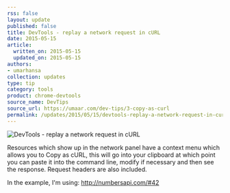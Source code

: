 ```yaml
---
rss: false
layout: update
published: false
title: DevTools - replay a network request in cURL
date: 2015-05-15
article:
  written_on: 2015-05-15
  updated_on: 2015-05-15
authors:
- umarhansa
collection: updates
type: tip
category: tools
product: chrome-devtools
source_name: DevTips
source_url: https://umaar.com/dev-tips/3-copy-as-curl
permalink: /updates/2015/05/15/devtools-replay-a-network-request-in-curl
---
```

<img src="/web/updates/images/2015-05-15-devtools-replay-a-network-request-in-curl/copy-as-curl.gif" alt="DevTools - replay a network request in cURL">

Resources which show up in the network panel have a context menu which allows you to Copy as cURL, this will go into your clipboard at which point you can paste it into the command line, modify if necessary and then see the response. Request headers are also included.

In the example, I'm using: <a href="http://numbersapi.com/#42">http://numbersapi.com/#42</a>